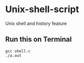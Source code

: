 # Unix-shell-script
Unix shell and history feature

## Run this on Terminal 
```
gcc shell.c 
./a.out
